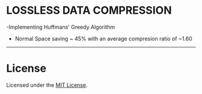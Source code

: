 # LOSSLESS DATA COMPRESSION

-Implementing Huffmans' Greedy Algorithm

- Normal Space saving ~ 45% with an average compresion ratio of ~1.60

***************************************************

# License

Licensed under the [MIT License](LICENSE).
